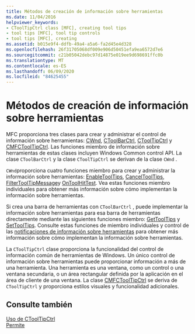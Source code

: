 ```yaml
---
title: Métodos de creación de información sobre herramientas
ms.date: 11/04/2016
helpviewer_keywords:
- CToolTipCtrl class [MFC], creating tool tips
- tool tips [MFC], tool tip controls
- tool tips [MFC], creating
ms.assetid: b015e9f4-ddfb-49a4-a5a6-fa2d45e4d328
ms.openlocfilehash: 26f31705068df009e906d50451efa9ea6572d7e6
ms.sourcegitcommit: c21b05042debc97d14875e019ee9d698691ffc0b
ms.translationtype: MT
ms.contentlocale: es-ES
ms.lasthandoff: 06/09/2020
ms.locfileid: "84625455"
---
```

# <a name="methods-of-creating-tool-tips"></a>Métodos de creación de información sobre herramientas

MFC proporciona tres clases para crear y administrar el control de información sobre herramientas: [CWnd](reference/cwnd-class.md), [CToolBarCtrl](reference/ctoolbarctrl-class.md), [CToolTipCtrl](reference/ctooltipctrl-class.md) y [CMFCToolTipCtrl](reference/cmfctooltipctrl-class.md). Las funciones miembro de información sobre herramientas de estas clases incluyen Windows Common control API. La clase `CToolBarCtrl` y la clase `CToolTipCtrl` se derivan de la clase `CWnd` .

`CWnd`proporciona cuatro funciones miembro para crear y administrar la información sobre herramientas: [EnableToolTips](reference/cwnd-class.md#enabletooltips), [CancelToolTips](reference/cwnd-class.md#canceltooltips), [FilterToolTipMessage](reference/cwnd-class.md#filtertooltipmessage)y [OnToolHitTest](reference/cwnd-class.md#ontoolhittest). Vea estas funciones miembro individuales para obtener más información sobre cómo implementan la información sobre herramientas.

Si crea una barra de herramientas con `CToolBarCtrl` , puede implementar la información sobre herramientas para esa barra de herramientas directamente mediante las siguientes funciones miembro: [GetToolTips](reference/ctoolbarctrl-class.md#gettooltips) y [SetToolTips](reference/ctoolbarctrl-class.md#settooltips). Consulte estas funciones de miembro individuales y control de las [notificaciones de información sobre herramientas](handling-tool-tip-notifications.md) para obtener más información sobre cómo implementan la información sobre herramientas.

La `CToolTipCtrl` clase proporciona la funcionalidad del control de información común de herramientas de Windows. Un único control de información sobre herramientas puede proporcionar información a más de una herramienta. Una herramienta es una ventana, como un control o una ventana secundaria, o un área rectangular definida por la aplicación en el área de cliente de una ventana. La clase [CMFCToolTipCtrl](reference/cmfctooltipctrl-class.md) se deriva de `CToolTipCtrl` y proporciona estilos visuales y funcionalidad adicionales.

## <a name="see-also"></a>Consulte también

[Uso de CToolTipCtrl](using-ctooltipctrl.md)<br/>
[Permite](controls-mfc.md)

